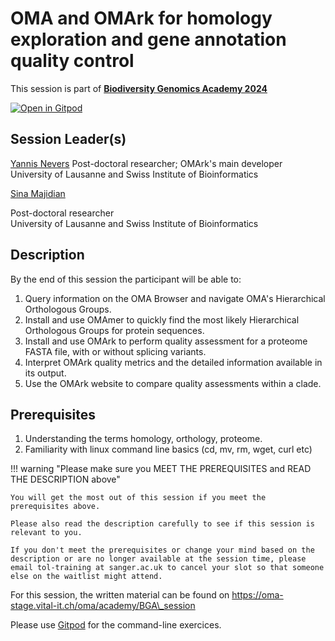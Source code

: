# OMA and OMArk for homology exploration and gene annotation quality control

This session is part of [**Biodiversity Genomics Academy 2024**](https://thebgacademy.org)

[![Open in Gitpod](https://gitpod.io/button/open-in-gitpod.svg)](https://gitpod.io/#https://github.com/thebgacademy/oma-omark) 

## Session Leader(s)

[Yannis Nevers](https://scholar.google.co.uk/citations?user=glh8MOYAAAAJ&hl=en) 
Post-doctoral researcher; OMArk's main developer  
University of Lausanne and Swiss Institute of Bioinformatics

[Sina Majidian](https://sinamajidian.github.io/)

Post-doctoral researcher  
University of Lausanne and Swiss Institute of Bioinformatics

## Description

By the end of this session the participant will be able to:

1. Query information on the OMA Browser and navigate OMA's Hierarchical Orthologous Groups.
2. Install and use OMAmer to quickly find the most likely Hierarchical Orthologous Groups for protein sequences.
3. Install and use OMArk to perform quality assessment for a proteome FASTA file, with or without splicing variants.
4. Interpret OMArk quality metrics and the detailed information available in its output.
5. Use the OMArk website to compare quality assessments within a clade.

## Prerequisites

1. Understanding the terms homology, orthology, proteome.
2. Familiarity with linux command line basics (cd, mv, rm, wget, curl etc)

!!! warning "Please make sure you MEET THE PREREQUISITES and READ THE DESCRIPTION above"

    You will get the most out of this session if you meet the prerequisites above.

    Please also read the description carefully to see if this session is relevant to you.
    
    If you don't meet the prerequisites or change your mind based on the description or are no longer available at the session time, please email tol-training at sanger.ac.uk to cancel your slot so that someone else on the waitlist might attend.

For this session, the written material can be found on https://oma-stage.vital-it.ch/oma/academy/BGA\_session

Please use [Gitpod](https://gitpod.io/#https://github.com/BGAcademy23/oma-omark) for the command-line exercices.
